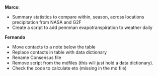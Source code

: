  **Marco**:
 - Summary statistics to compare within, season, across locations precipitation from NASA and G2F 
 - Create a script to add pennman evapotranspiration to weather daily
 
 **Fernando**
  - Move contacts to a note below the table
  - Replace contacts in table with data dictionary
  - Rename Consensus file 
  - Remove script from the mdfiles (this will just hold a data dictionary).
  - Check the code to calculate eto (missing in the md file)
